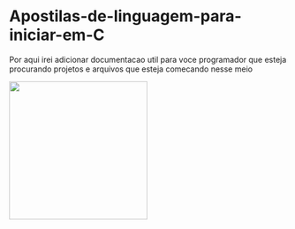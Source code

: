 # Apostilas-de-linguagem-para-iniciar-em-C
Por aqui irei adicionar documentacao util para voce programador que esteja procurando projetos e arquivos que esteja comecando nesse meio

<img src="C:\Usuários\Guilherme\Imagens\octocat" width="250" >

